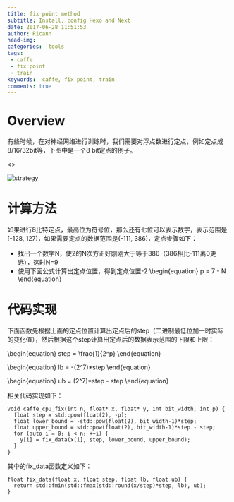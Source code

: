 ```yaml
---
title: fix point method
subtitle: Install, config Hexo and Next
date: 2017-06-28 11:51:53
author: Ricann
head-img:
categories:  tools
tags:
 - caffe
 - fix point
 - train
keywords:  caffe, fix point, train
comments: true
---
```


<!--引擎-->
<script type="text/javascript" src="http://cdn.mathjax.org/mathjax/latest/MathJax.js?config=default"></script>

<!--
示例公示：
$$x=\frac{-b\pm\sqrt{b^2-4ac}}{2a}$$
\\(x=\frac{-b\pm\sqrt{b^2-4ac}}{2a}\\)

\begin{equation}
E=mc^2
\end{equation}
-->

# Overview

有些时候，在对神经网络进行训练时，我们需要对浮点数进行定点，例如定点成8/16/32bit等，下图中是一个8 bit定点的例子。

<<!--more-->>

![strategy](/img/fix-point-method/fix-point-strategy.png)

# 计算方法
如果进行8比特定点，最高位为符号位，那么还有七位可以表示数字，表示范围是[-128, 127)，如果需要定点的数据范围是(-111, 386)，定点步骤如下：
 - 找出一个数字N，使2的N次方正好刚刚大于等于386（386相比-111离0更远），这时N=9
 - 使用下面公式计算出定点位置，得到定点位置-2
\begin{equation}
p = 7 - N
\end{equation}

# 代码实现
下面函数先根据上面的定点位置计算出定点后的step（二进制最低位加一时实际的变化值），然后根据这个step计算出定点后的数据表示范围的下限和上限：

\begin{equation}
step = \frac{1}{2^p}
\end{equation}

\begin{equation}
lb = -(2^7)*step
\end{equation}

\begin{equation}
ub = (2^7)*step - step
\end{equation}

相关代码实现如下：
```
void caffe_cpu_fix(int n, float* x, float* y, int bit_width, int p) {
  float step = std::pow(float(2), -p);
  float lower_bound = -std::pow(float(2), bit_width-1)*step;
  float upper_bound = std::pow(float(2), bit_width-1)*step - step;
  for (auto i = 0; i < n; ++i) {
    y[i] = fix_data(x[i], step, lower_bound, upper_bound);
  }
}

```

其中的fix_data函数定义如下：
```
float fix_data(float x, float step, float lb, float ub) {
  return std::fmin(std::fmax(std::round(x/step)*step, lb), ub);
}
```
